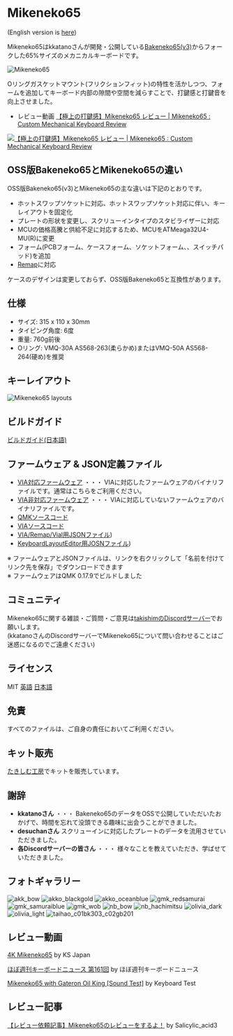 # Mikeneko65
(English version is [here](./README.md))  

Mikeneko65はkkatanoさんが開発・公開している[Bakeneko65(v3)](https://github.com/kkatano/bakeneko-65)からフォークした65%サイズのメカニカルキーボードです。  

![Mikeneko65](./image/mikeneko-65.jpg)

Oリングガスケットマウント(フリクションフィット)の特性を活かしつつ、フォームを追加してキーボード内部の隙間や空間を減らすことで、打鍵感と打鍵音を向上させました。

- レビュー動画 [【極上の打鍵感】Mikeneko65 レビュー | Mikeneko65 : Custom Mechanical Keyboard Review](https://www.youtube.com/watch?v=eKG2YrfDjyA)

[![【極上の打鍵感】Mikeneko65 レビュー | Mikeneko65 : Custom Mechanical Keyboard Review](https://raw.githubusercontent.com/takishim/mikeneko65/master/image/daifuku-youtube.jpg)](https://www.youtube.com/watch?v=eKG2YrfDjyA)

## OSS版Bakeneko65とMikeneko65の違い
OSS版Bakeneko65(v3)とMikeneko65の主な違いは下記のとおりです。
- ホットスワップソケットに対応、ホットスワップソケット対応に伴い、キーレイアウトを固定化
- プレートの形状を変更し、スクリューインタイプのスタビライザーに対応
- MCUの価格高騰と供給不足に対応するため、MCUをATMeaga32U4-MU(R)に変更
- フォーム(PCBフォーム、ケースフォーム、ソケットフォーム、、スイッチパッド)を追加
- [Remap](https://remap-keys.app/)に対応

ケースのデザインは変更しておらず、OSS版Bakeneko65と互換性があります。  

## 仕様
- サイズ: 315 x 110 x 30mm
- タイピング角度: 6度
- 重量: 760g前後
- Oリング: VMQ-30A AS568-263(柔らかめ)またはVMQ-50A AS568-264(硬め)を推奨

## キーレイアウト
![Mikeneko65 layouts](./image/keyboard-layout.png)

## ビルドガイド
[ビルドガイド(日本語)](https://github.com/takishim/mikeneko65-docs/blob/master/BUILDGUIDE_jp.md)

## ファームウェア & JSON定義ファイル
- [VIA対応ファームウェア](./mikeneko65_via.hex) ・・・ VIAに対応したファームウェアのバイナリファイルです。通常はこちらをご利用ください。
- [VIA非対応ファームウェア](./mikeneko65_default.hex) ・・・ VIAに対応していないファームウェアのバイナリファイルです。
- [QMKソースコード](https://github.com/qmk/qmk_firmware/tree/master/keyboards/mikeneko65)
- [VIAソースコード](https://github.com/the-via/keyboards/tree/master/src/mikeneko65)
- [VIA/Remap/Vial用JSONファイル](./mikeneko65_via.json))
- [KeyboardLayoutEditor用JOSNファイル](./mikeneko65_kle.json))

※ ファームウェアとJSONファイルは、リンクを右クリックして「名前を付けてリンク先を保存」でダウンロードできます  
※ ファームウェアはQMK 0.17.9でビルドしました

## コミュニティ
Mikeneko65に関する雑談・ご質問・ご意見は[takishimのDiscordサーバー](https://discord.gg/w4NRNrZkBp)でお願いします。  
(kkatanoさんのDiscordサーバーでMikeneko65について問い合わせることはご迷惑になるのでご遠慮ください)

## ライセンス
MIT [英語](https://opensource.org/licenses/MIT) [日本語](https://licenses.opensource.jp/MIT/MIT.html)

## 免責
すべてのファイルは、ご自身の責任においてご利用ください。

## キット販売
[たきしむ工房](https://takishim.com/)でキットを販売しています。

## 謝辞
- **kkatanoさん** ・・・ Bakeneko65のデータをOSSで公開していただいたおかげで、時間を忘れて没頭できる趣味に出会うことができました。
- **desuchanさん** スクリューインに対応したプレートのデータを流用させていただきました。
- **各Discordサーバーの皆さん** ・・・ 様々なことを教えていただき、学ばせていただきました。

## フォトギャラリー
![akk_bow](./image/akk_bow.jpg)
![akko_blackgold](./image/akko_blackgold.jpg)
![akko_oceanblue](./image/akko_oceanblue.jpg)
![gmk_redsamurai](./image/gmk_redsamurai.jpg)
![gmk_samuraiblue](./image/gmk_samuraiblue.jpg)
![gmk_wob](./image/gmk_wob.jpg)
![nb_bow](./image/nb_bow.jpg)
![nb_hachimitsu](./image/nb_hachimitsu.jpg)
![olivia_dark](./image/olivia_dark.jpg)
![olivia_light](./image/olivia_light.jpg)
![taihao_c01bk303_c02gb201](./image/taihao_c01bk303_c02gb201.jpg)

## レビュー動画
[4K Mikeneko65](https://www.youtube.com/watch?v=AP2OyEw8YFc) by KS Japan

[ほぼ週刊キーボードニュース 第161回](https://www.youtube.com/watch?v=gyhsUWAneQQ&t=376s) by ほぼ週刊キーボードニュース

[Mikeneko65 with Gateron Oil King [Sound Test]](https://www.youtube.com/watch?v=dd4mWbpZy44) by Keyboard Test

## レビュー記事
[【レビュー依頼記事】Mikeneko65のレビューをするよ！](https://salicylic-acid3.hatenablog.com/entry/mikeneko65-review) by Salicylic_acid3
